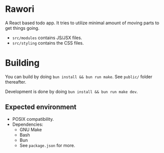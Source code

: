 # Rawori
A React based todo app. It tries to utilize minimal amount of moving parts to
get things going.

- `src/modules` contains JS/JSX files.
- `src/styling` contains the CSS files.

# Building
You can build by doing `bun install && bun run make`. See `public/` folder
thereafter.

Development is done by doing `bun install && bun run make dev`. 

## Expected environment
- POSIX compatibility.
- Dependencies:
  - GNU Make
  - Bash
  - Bun
  - See `package.json` for more.
